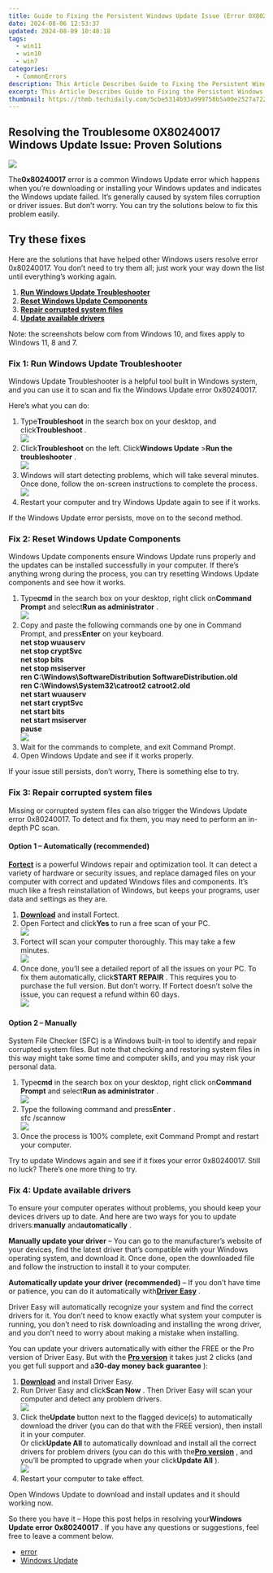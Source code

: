 ```yaml
---
title: Guide to Fixing the Persistent Windows Update Issue (Error 0X80240017)
date: 2024-08-06 12:53:37
updated: 2024-08-09 10:48:18
tags:
  - win11
  - win10
  - win7
categories:
  - CommonErrors
description: This Article Describes Guide to Fixing the Persistent Windows Update Issue (Error 0X80240017)
excerpt: This Article Describes Guide to Fixing the Persistent Windows Update Issue (Error 0X80240017)
thumbnail: https://thmb.techidaily.com/5cbe5314b93a999758b5a00e2527a722031ccfee99834737192b083e09532191.jpg
---
```


## Resolving the Troublesome 0X80240017 Windows Update Issue: Proven Solutions

![](https://images.drivereasy.com/wp-content/uploads/2018/12/img_5c04d8761fcdb.jpg)

 The**0x80240017** error is a common Windows Update error which happens when you’re downloading or installing your Windows updates and indicates the Windows update failed. It’s generally caused by system files corruption or driver issues. But don’t worry. You can try the solutions below to fix this problem easily.

## Try these fixes

 Here are the solutions that have helped other Windows users resolve error 0x80240017\. You don’t need to try them all; just work your way down the list until everything’s working again.

1. **[Run Windows Update Troubleshooter](#F1)**
2. **[Reset Windows Update Components](#F2)**
3. **[Repair corrupted system files](#F3)**
4. **[Update available drivers](#F4)**

 Note: the screenshots below com from Windows 10, and fixes apply to Windows 11, 8 and 7.

### Fix 1: Run Windows Update Troubleshooter

 Windows Update Troubleshooter is a helpful tool built in Windows system, and you can use it to scan and fix the Windows Update error 0x80240017.

Here’s what you can do:

1. Type**Troubleshoot** in the search box on your desktop, and click**Troubleshoot** .  
![](https://images.drivereasy.com/wp-content/uploads/2018/12/img_5c04da616dafa.jpg)
2. Click**Troubleshoot** on the left. Click**Windows Update** \>**Run the troubleshooter** .  
![](https://images.drivereasy.com/wp-content/uploads/2018/12/img_5c04dacebef4f.jpg)
3. Windows will start detecting problems, which will take several minutes. Once done, follow the on-screen instructions to complete the process.  
![](https://images.drivereasy.com/wp-content/uploads/2018/12/img_5c04dae7e3360.png)
4. Restart your computer and try Windows Update again to see if it works.

If the Windows Update error persists, move on to the second method.

### Fix 2: Reset Windows Update Components

 Windows Update components ensure Windows Update runs properly and the updates can be installed successfully in your computer. If there’s anything wrong during the process, you can try resetting Windows Update components and see how it works.

1. Type**cmd** in the search box on your desktop, right click on**Command Prompt** and select**Run as administrator** .  
![](https://images.drivereasy.com/wp-content/uploads/2018/12/img_5c04db671de3d.jpg)
2. Copy and paste the following commands one by one in Command Prompt, and press**Enter** on your keyboard.  
**net stop wuauserv**  
**net stop cryptSvc**  
**net stop bits**  
**net stop msiserver**  
 **ren C:\\Windows\\SoftwareDistribution SoftwareDistribution.old**  
**ren C:\\Windows\\System32\\catroot2 catroot2.old**  
**net start wuauserv**  
**net start cryptSvc**  
**net start bits**  
**net start msiserver**  
**pause**  
![](https://images.drivereasy.com/wp-content/uploads/2018/12/img_5c04dd3338a3f.jpg)
3. Wait for the commands to complete, and exit Command Prompt.
4. Open Windows Update and see if it works properly.

 If your issue still persists, don’t worry, There is something else to try.

### Fix 3: Repair corrupted system files

 Missing or corrupted system files can also trigger the Windows Update error 0x80240017\. To detect and fix them, you may need to perform an in-depth PC scan.

#### Option 1 – Automatically (recommended)

**[Fortect](https://tools.techidaily.com/drivereasy/download/)**  is a powerful Windows repair and optimization tool. It can detect a variety of hardware or security issues, and replace damaged files on your computer with correct and updated Windows files and components. It’s much like a fresh reinstallation of Windows, but keeps your programs, user data and settings as they are.

1. **[Download](https://tools.techidaily.com/drivereasy/download/)**  and install Fortect.
2. Open Fortect and click**Yes** to run a free scan of your PC.  
![](https://images.drivereasy.com/wp-content/uploads/2022/01/fortect-1.jpg)
3. Fortect will scan your computer thoroughly. This may take a few minutes.  
![](https://images.drivereasy.com/wp-content/uploads/2022/01/fortect-2.jpg)
4. Once done, you’ll see a detailed report of all the issues on your PC. To fix them automatically, click**START REPAIR** . This requires you to purchase the full version. But don’t worry. If Fortect doesn’t solve the issue, you can request a refund within 60 days.  
![](https://images.drivereasy.com/wp-content/uploads/2022/01/fortect-3.jpg)

#### Option 2 – Manually

 System File Checker (SFC) is a Windows built-in tool to identify and repair corrupted system files. But note that checking and restoring system files in this way might take some time and computer skills, and you may risk your personal data.

1. Type**cmd** in the search box on your desktop, right click on**Command Prompt** and select**Run as administrator** .  
![](https://images.drivereasy.com/wp-content/uploads/2018/12/img_5c04db671de3d.jpg)
2. Type the following command and press**Enter** .  
sfc /scannow  
![](https://images.drivereasy.com/wp-content/uploads/2018/12/img_5c04ddb7ef0b3.jpg)
3. Once the process is 100% complete, exit Command Prompt and restart your computer.

 Try to update Windows again and see if it fixes your error 0x80240017\. Still no luck? There’s one more thing to try.

### Fix 4: Update available drivers

 To ensure your computer operates without problems, you should keep your devices drivers up to date. And here are two ways for you to update drivers:**manually** and**automatically** .

**Manually update your driver** – You can go to the manufacturer’s website of your devices, find the latest driver that’s compatible with your Windows operating system, and download it. Once done, open the downloaded file and follow the instruction to install it to your computer.

**Automatically update your driver** **(recommended)** – If you don’t have time or patience, you can do it automatically with[**Driver** **Easy**](https://tools.techidaily.com/drivereasy/download/) .

 Driver Easy will automatically recognize your system and find the correct drivers for it. You don’t need to know exactly what system your computer is running, you don’t need to risk downloading and installing the wrong driver, and you don’t need to worry about making a mistake when installing.

 You can update your drivers automatically with either the FREE or the Pro version of Driver Easy. But with the **[Pro version](https://tools.techidaily.com/drivereasy/download/)**  it takes just 2 clicks (and you get full support and a**30-day money back guarantee** ):

1. **[Download](https://tools.techidaily.com/drivereasy/download/)**  and install Driver Easy.
2. Run Driver Easy and click**Scan Now** . Then Driver Easy will scan your computer and detect any problem drivers.  
![](https://images.drivereasy.com/wp-content/uploads/2018/06/driver-easy-scan.jpg)
3. Click the**Update** button next to the flagged device(s) to automatically download the driver (you can do that with the FREE version), then install it in your computer.  
 Or click**Update All** to automatically download and install all the correct drivers for problem drivers (you can do this with the[**Pro version**](https://tools.techidaily.com/drivereasy/download/) , and you’ll be prompted to upgrade when your click**Update All** ).  
![](https://images.drivereasy.com/wp-content/uploads/2023/07/driver-easy-update.jpg)
4. Restart your computer to take effect.

 Open Windows Update to download and install updates and it should working now.

 So there you have it – Hope this post helps in resolving your**Windows Update error** **0x80240017** . If you have any questions or suggestions, feel free to leave a comment below.

* [error](https://tools.techidaily.com/drivereasy/download/)
* [Windows Update](/tag-search/?tagId=62)

<ins class="adsbygoogle"
     style="display:block"
     data-ad-format="autorelaxed"
     data-ad-client="ca-pub-7571918770474297"
     data-ad-slot="1223367746"></ins>



<ins class="adsbygoogle"
     style="display:block"
     data-ad-client="ca-pub-7571918770474297"
     data-ad-slot="8358498916"
     data-ad-format="auto"
     data-full-width-responsive="true"></ins>
